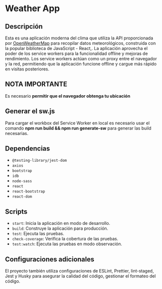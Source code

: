 # Weather App

## Descripción

Esta es una aplicación moderna del clima que utiliza la API proporcionada por [OpenWeatherMap](https://openweathermap.org/) para recopilar datos meteorológicos, construida con la popular biblioteca de JavaScript - React,. La aplicación aprovecha el poder de los service workers para la funcionalidad offline y mejoras de rendimiento. Los service workers actúan como un proxy entre el navegador y la red, permitiendo que la aplicación funcione offline y cargue más rápido en visitas posteriores.

## NOTA IMPORTANTE
Es necesario **permitir que el navegador obtenga tu ubicación**

## Generar el sw.js
Para cargar el workbox del Service Worker en local es necesario usar el comando **npm run build && npm run generate-sw** para generar las build necesarias.

## Dependencias

- `@testing-library/jest-dom`
- `axios`
- `bootstrap`
- `idb`
- `node-sass`
- `react`
- `react-bootstrap`
- `react-dom`

## Scripts

- `start`: Inicia la aplicación en modo de desarrollo.
- `build`: Construye la aplicación para producción.
- `test`: Ejecuta las pruebas.
- `check-coverage`: Verifica la cobertura de las pruebas.
- `test:watch`: Ejecuta las pruebas en modo observación.


## Configuraciones adicionales

El proyecto también utiliza configuraciones de ESLint, Prettier, lint-staged, Jest y Husky para asegurar la calidad del código, gestionar el formateo del código.
